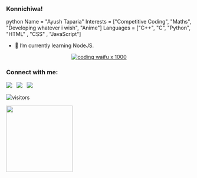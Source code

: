 ### Konnichiwa!<img src="https://c.tenor.com/Ch4VFEjuI7IAAAAC/anime-boy.gif" width="10px">


python
Name =  "Ayush Taparia"
Interests = ["Competitive Coding", "Maths", "Developing whatever i wish", "Anime"]
Languages = ["C++", "C", "Python", "HTML" , "CSS" , "JavaScript"]


- 🌱 I’m currently learning NodeJS.

<div align=center>
  
[![coding waifu x 1000](./giffile.gif)](https://github.com/VishalChoubey1019)
</div>


### Connect with me:
<div align=left>

<a href="https://www.linkedin.com/in/ayush-taparia-9156b2200/" alt="Ayush Taparia | LinkedIn"><img src="https://img.icons8.com/fluent/48/000000/linkedin.png" ></a> &nbsp;
<a href="https://twitter.com/home" alt="@BluefaceTantal1 twitter"><img src="https://img.icons8.com/color/48/000000/twitter--v1.png" ></a> &nbsp;
<a href="https://www.instagram.com/vishal.choubey.106/ " alt="vishal.choubey.106 | Instagram"><img src="https://img.icons8.com/fluent/48/000000/instagram-new.png" ></a> &nbsp;
</div>

   

![visitors](https://visitor-badge.glitch.me/badge?page_id={AyushTaparia}.{github.com/AyushTaparia})

<img height="180em" src="https://github-readme-stats.vercel.app/api?username=AyushTaparia&show_icons=true&hide_border=true&&count_private=true&include_all_commits=true" />
<!--
*VishalChoubey1019/VishalChoubey1019* is a ✨ special ✨ repository because its `README.md` (this file) appears on your GitHub profile.
